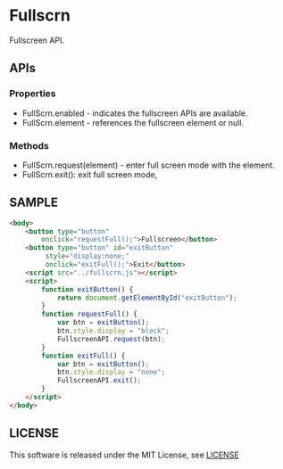 Fullscrn
========

Fullscreen API.

APIs
----

### Properties

* FullScrn.enabled - indicates the fullscreen APIs are available.
* FullScrn.element - references the fullscreen element or null.

### Methods

* FullScrn.request(element) - enter full screen mode with the element.
* FullScrn.exit(): exit full screen mode,

SAMPLE
------

```html
<body>
    <button type="button"
        onclick="requestFull();">Fullscreen</button>
    <button type="button" id="exitButton"
         style="display:none;"
         onclick="exitFull();">Exit</button>
    <script src="../fullscrn.js"></script>
    <script>
        function exitButton() {
            return document.getElementById("exitButton");
        }
        function requestFull() {
            var btn = exitButton();
            btn.style.display = "block";
            FullscreenAPI.request(btn);
        }
        function exitFull() {
            var btn = exitButton();
            btn.style.display = "none";
            FullscreenAPI.exit();
        }
    </script>
</body>
```

LICENSE
-------

This software is released under the MIT License, see [LICENSE](LICENSE)
